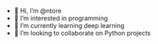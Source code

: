 - 👋 Hi, I’m @ntore
- 👀 I’m interested in programming
- 🌱 I’m currently learning deep learning
- 💞️ I’m looking to collaborate on Python projects

<!---
ntore/ntore is a ✨ special ✨ repository because its `README.md` (this file) appears on your GitHub profile.
You can click the Preview link to take a look at your changes.
--->
